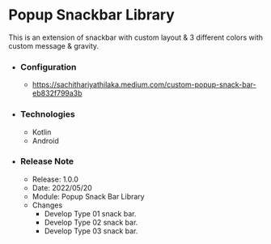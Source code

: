# Popup Snackbar Library

This is an extension of snackbar with custom layout &amp; 3 different colors with custom message &amp; gravity. 

* ### Configuration
  * https://sachithariyathilaka.medium.com/custom-popup-snack-bar-eb832f799a3b

* ### Technologies
  * Kotlin
  * Android
  
* ### Release Note
  * Release: 1.0.0
  * Date: 2022/05/20
  * Module: Popup Snack Bar Library
  * Changes
    * Develop Type 01 snack bar.
    * Develop Type 02 snack bar.
    * Develop Type 03 snack bar.


